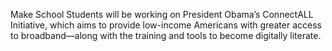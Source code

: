 Make School Students will be working on President Obama’s ConnectALL Initiative, which aims to provide low-income Americans with greater access to broadband—along with the training and tools to become digitally literate.